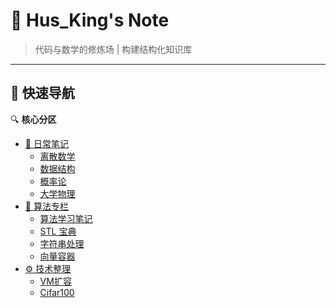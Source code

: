 # 📒 Hus_King's Note

> 代码与数学的修炼场 | 构建结构化知识库

---

## 🚀 快速导航

🔍 ​**核心分区**
- [📝 日常笔记](/note/)
  - [离散数学](/note/离散数学)
  - [数据结构](/note/数据结构)
  - [概率论](/note/概率论)
  - [大学物理](/note/大学物理)
- [🧠 算法专栏](/algorithm/)
  - [算法学习笔记](/algorithm/算法学习笔记.md)
  - [STL 宝典](/algorithm/stdc++.md)
  - [字符串处理](/algorithm/string.md)
  - [向量容器](/algorithm/vector.md)
- [⚙️ 技术整理](/tech/)
  - [VM扩容](tech/vmresize.md)
  - [Cifar100](tech/cifar.md)